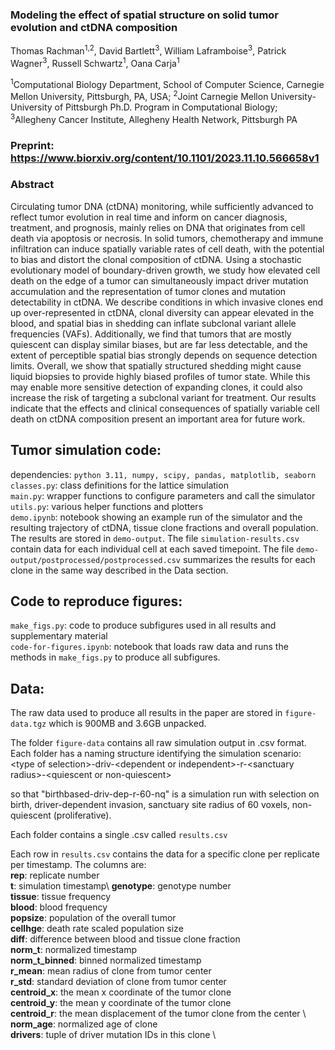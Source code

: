 
### Modeling the effect of spatial structure on solid tumor evolution and ctDNA composition 
Thomas Rachman<sup>1,2</sup>, David Bartlett<sup>3</sup>, William Laframboise<sup>3</sup>, Patrick Wagner<sup>3</sup>, Russell Schwartz<sup>1</sup>, Oana Carja<sup>1</sup> 

<sup>1</sup>Computational Biology Department, School of Computer Science, Carnegie Mellon University, Pittsburgh, PA, USA;
<sup>2</sup>Joint Carnegie Mellon University-University of Pittsburgh Ph.D. Program in Computational Biology;
<sup>3</sup>Allegheny Cancer Institute, Allegheny Health Network, Pittsburgh PA
### Preprint: https://www.biorxiv.org/content/10.1101/2023.11.10.566658v1 
### Abstract
Circulating tumor DNA (ctDNA) monitoring, while sufficiently advanced to reflect tumor evolution in real time and inform on cancer diagnosis, treatment, and prognosis, mainly relies on DNA that originates from cell death via apoptosis or necrosis. In solid tumors, chemotherapy and immune infiltration can induce spatially variable rates of cell death, with the potential to bias and distort the clonal composition of ctDNA. Using a stochastic evolutionary model of boundary-driven growth, we study how elevated cell death on the edge of a tumor can simultaneously impact driver mutation accumulation and the representation of tumor clones and mutation detectability in ctDNA. We describe conditions in which invasive clones end up over-represented in ctDNA, clonal diversity can appear elevated in the blood, and spatial bias in shedding can inflate subclonal variant allele frequencies (VAFs). Additionally, we find that tumors that are mostly quiescent can display similar biases, but are far less detectable, and the extent of perceptible spatial bias strongly depends on sequence detection limits. Overall, we show that spatially structured shedding might cause liquid biopsies to provide highly biased profiles of tumor state.  While this may enable more sensitive detection of expanding clones, it could also increase the risk of targeting a subclonal variant for treatment. Our results indicate that the effects and clinical consequences of spatially variable cell death on ctDNA composition present an important area for future work.
## Tumor simulation code:
 dependencies: `python 3.11, numpy, scipy, pandas, matplotlib, seaborn` \
`classes.py`: class definitions for the lattice simulation\
`main.py`: wrapper functions to configure parameters and call the simulator\
`utils.py`: various helper functions and plotters\
`demo.ipynb`: notebook showing an example run of the simulator and the resulting trajectory of ctDNA, tissue clone fractions and overall population. The results are stored in `demo-output`. The file `simulation-results.csv` contain data for each individual cell at each saved timepoint. The file `demo-output/postprocessed/postprocessed.csv` summarizes the results for each clone in the same way described in the Data section. 
## Code to reproduce figures:
`make_figs.py`: code to produce subfigures used in all results and supplementary material\
`code-for-figures.ipynb`: notebook that loads raw data and runs the methods in `make_figs.py` to produce all subfigures. 
## Data:
The raw data used to produce all results in the paper are stored in `figure-data.tgz` which is 900MB and 3.6GB unpacked. 

The folder `figure-data` contains all raw simulation output in .csv format.
Each folder has a naming structure identifying the simulation scenario:
\<type of selection\>-driv-\<dependent or independent\>-r-\<sanctuary radius\>-\<quiescent or non-quiescent\> 

so that "birthbased-driv-dep-r-60-nq" is a simulation run with selection on birth, driver-dependent invasion, sanctuary site radius of 60 voxels, non-quiescent (proliferative). 

Each folder contains a single .csv called `results.csv`

Each row in `results.csv` contains the data for a specific clone per replicate per timestamp. 
The columns are:\
	**rep**: replicate number\
	**t**: simulation timestamp\ 
	**genotype**: genotype number\
	**tissue**: tissue frequency\
	**blood**: blood frequency\
	**popsize**: population of the overall tumor\
	**cellhge**: death rate scaled population size\
	**diff**: difference between blood and tissue clone fraction\
	**norm_t**: normalized timestamp\
	**norm_t_binned**: binned normalized timestamp\
	**r_mean**: mean radius of clone from tumor center\
	**r_std**: standard deviation of clone from tumor center \
	**centroid_x**: the mean x coordinate of the tumor clone \
	**centroid_y**: the mean y coordinate of the tumor clone \
	**centroid_r**: the mean displacement of the tumor clone from the center   \ 
	**norm_age**: normalized age of clone \
	**drivers**: tuple of driver mutation IDs in this clone \
